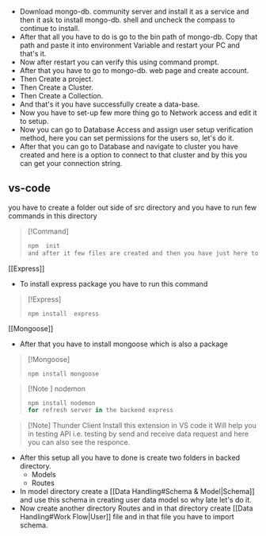 - Download mongo-db. community server and install it as a service and then it ask to install mongo-db. shell and uncheck the compass to continue to install. 
- After that all you have to do is go to the bin path of mongo-db. Copy that path and paste it into environment Variable and restart your PC and that's it.
- Now after restart you can verify this using command prompt.
- After that you have to go to mongo-db. web page and create account.
- Then Create a project.
- Then Create a Cluster.
- Then Create a Collection.
- And that's it you have successfully create a data-base.
- Now you have to set-up few more thing go to Network access and edit it to setup.
- Now you can go to Database Access and assign user setup verification method, here you can set permissions for the users so, let's do it.
- After that you can go to Database and navigate to cluster you have created and here is a option to connect to that cluster and by this you can get your connection string.

## vs-code 
you have to create a folder out side of src directory and you have to run few commands in this directory 

>[!Command]
>``` js
> npm  init 
> and after it few files are created and then you have just here to code


[[Express]]
- To install  express package you have to run this command  
>[!Express]
>```nmp
>npm install  express 


[[Mongoose]]
- After that you have to install  mongoose which is also a package 
>[!Mongoose]
>```npm
>npm install mongoose

>[!Note ] nodemon
> ```js
> npm install nodemon
> for refresh server in the backend express 

>[!Note] Thunder Client 
>Install this extension in VS code it Will help you in testing API i.e. testing by send and receive data  request and here you can also see the responce.

- After this setup all you have to done is create two folders in backed directory.
	- Models 
	- Routes
- In model directory create a [[Data Handling#Schema & Model|Schema]] and use this schema in creating user data model so why late let's do it.
- Now create another directory  Routes and in that directory create [[Data Handling#Work Flow|User]] file and in that file you have to import schema. 
